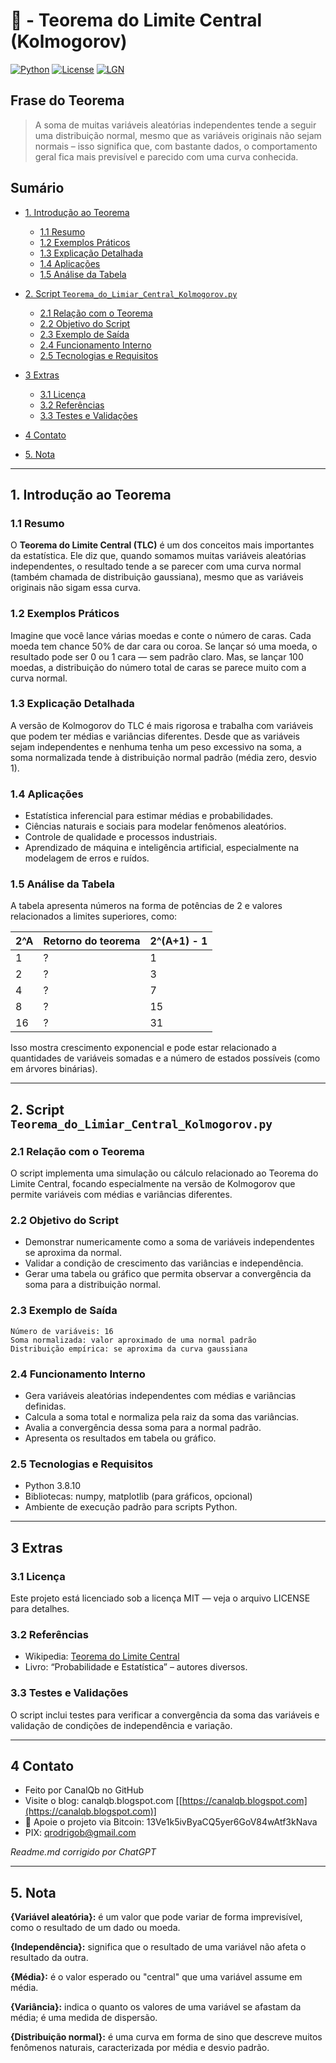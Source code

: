 # 🔹 - Teorema do Limite Central (Kolmogorov)

[![Python](https://img.shields.io/badge/Python-3.7%2B-blue.svg)](https://www.python.org/)
[![License](https://img.shields.io/badge/license-MIT-green)](LICENSE)
[![LGN](https://img.shields.io/badge/Teorema-Limite%20Central-ff69b4.svg)](https://pt.wikipedia.org/wiki/Teorema_do_limite_central)

## Frase do Teorema

> A soma de muitas variáveis aleatórias independentes tende a seguir uma distribuição normal, mesmo que as variáveis originais não sejam normais – isso significa que, com bastante dados, o comportamento geral fica mais previsível e parecido com uma curva conhecida.

## Sumário

* [1. Introdução ao Teorema](#1-introdução-ao-teorema)

  * [1.1 Resumo](#11-resumo)
  * [1.2 Exemplos Práticos](#12-exemplos-práticos)
  * [1.3 Explicação Detalhada](#13-explicação-detalhada)
  * [1.4 Aplicações](#14-aplicações)
  * [1.5 Análise da Tabela](#15-análise-da-tabela)
* [2. Script `Teorema_do_Limiar_Central_Kolmogorov.py`](#2-script-teorema_do_limiar_central_kolmogorovpy)

  * [2.1 Relação com o Teorema](#21-relação-com-o-teorema)
  * [2.2 Objetivo do Script](#22-objetivo-do-script)
  * [2.3 Exemplo de Saída](#23-exemplo-de-saída)
  * [2.4 Funcionamento Interno](#24-funcionamento-interno)
  * [2.5 Tecnologias e Requisitos](#25-tecnologias-e-requisitos)
* [3 Extras](#3-extras)

  * [3.1 Licença](#31-licença)
  * [3.2 Referências](#32-referencias)
  * [3.3 Testes e Validações](#33-testes-e-validações)
* [4 Contato](#4-contato)
* [5. Nota](#5-nota)

---

## 1. Introdução ao Teorema

### 1.1 Resumo

O **Teorema do Limite Central (TLC)** é um dos conceitos mais importantes da estatística. Ele diz que, quando somamos muitas variáveis aleatórias independentes, o resultado tende a se parecer com uma curva normal (também chamada de distribuição gaussiana), mesmo que as variáveis originais não sigam essa curva.

### 1.2 Exemplos Práticos

Imagine que você lance várias moedas e conte o número de caras. Cada moeda tem chance 50% de dar cara ou coroa. Se lançar só uma moeda, o resultado pode ser 0 ou 1 cara — sem padrão claro. Mas, se lançar 100 moedas, a distribuição do número total de caras se parece muito com a curva normal.

### 1.3 Explicação Detalhada

A versão de Kolmogorov do TLC é mais rigorosa e trabalha com variáveis que podem ter médias e variâncias diferentes. Desde que as variáveis sejam independentes e nenhuma tenha um peso excessivo na soma, a soma normalizada tende à distribuição normal padrão (média zero, desvio 1).

### 1.4 Aplicações

* Estatística inferencial para estimar médias e probabilidades.
* Ciências naturais e sociais para modelar fenômenos aleatórios.
* Controle de qualidade e processos industriais.
* Aprendizado de máquina e inteligência artificial, especialmente na modelagem de erros e ruídos.

### 1.5 Análise da Tabela

A tabela apresenta números na forma de potências de 2 e valores relacionados a limites superiores, como:

| 2^A | Retorno do teorema | 2^(A+1) - 1 |
| --- | ------------------ | ----------- |
| 1   | ?                  | 1           |
| 2   | ?                  | 3           |
| 4   | ?                  | 7           |
| 8   | ?                  | 15          |
| 16  | ?                  | 31          |

Isso mostra crescimento exponencial e pode estar relacionado a quantidades de variáveis somadas e a número de estados possíveis (como em árvores binárias).

---

## 2. Script `Teorema_do_Limiar_Central_Kolmogorov.py`

### 2.1 Relação com o Teorema

O script implementa uma simulação ou cálculo relacionado ao Teorema do Limite Central, focando especialmente na versão de Kolmogorov que permite variáveis com médias e variâncias diferentes.

### 2.2 Objetivo do Script

* Demonstrar numericamente como a soma de variáveis independentes se aproxima da normal.
* Validar a condição de crescimento das variâncias e independência.
* Gerar uma tabela ou gráfico que permita observar a convergência da soma para a distribuição normal.

### 2.3 Exemplo de Saída

```plaintext
Número de variáveis: 16  
Soma normalizada: valor aproximado de uma normal padrão  
Distribuição empírica: se aproxima da curva gaussiana  
```

### 2.4 Funcionamento Interno

* Gera variáveis aleatórias independentes com médias e variâncias definidas.
* Calcula a soma total e normaliza pela raiz da soma das variâncias.
* Avalia a convergência dessa soma para a normal padrão.
* Apresenta os resultados em tabela ou gráfico.

### 2.5 Tecnologias e Requisitos

* Python 3.8.10
* Bibliotecas: numpy, matplotlib (para gráficos, opcional)
* Ambiente de execução padrão para scripts Python.

---

## 3 Extras

### 3.1 Licença

Este projeto está licenciado sob a licença MIT — veja o arquivo LICENSE para detalhes.

### 3.2 Referências

* Wikipedia: [Teorema do Limite Central](https://pt.wikipedia.org/wiki/Teorema_do_limite_central)
* Livro: “Probabilidade e Estatística” – autores diversos.

### 3.3 Testes e Validações

O script inclui testes para verificar a convergência da soma das variáveis e validação de condições de independência e variação.

---

## 4 Contato

* Feito por CanalQb no GitHub
* Visite o blog: canalqb.blogspot.com \[[https://canalqb.blogspot.com](https://canalqb.blogspot.com)]
* 💸 Apoie o projeto via Bitcoin: 13Ve1k5ivByaCQ5yer6GoV84wAtf3kNava
* PIX: [qrodrigob@gmail.com](mailto:qrodrigob@gmail.com)

*Readme.md corrigido por ChatGPT*

---

## 5. Nota

**{Variável aleatória}:** é um valor que pode variar de forma imprevisível, como o resultado de um dado ou moeda.

**{Independência}:** significa que o resultado de uma variável não afeta o resultado da outra.

**{Média}:** é o valor esperado ou "central" que uma variável assume em média.

**{Variância}:** indica o quanto os valores de uma variável se afastam da média; é uma medida de dispersão.

**{Distribuição normal}:** é uma curva em forma de sino que descreve muitos fenômenos naturais, caracterizada por média e desvio padrão.

